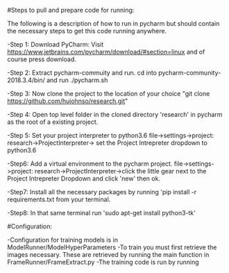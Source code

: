 #Steps to pull and prepare code for running:

The following is a description of how to run in pycharm but should contain the necessary steps to get this code running anywhere.

-Step 1: Download PyCharm: Visit https://www.jetbrains.com/pycharm/download/#section=linux and of course press download.

-Step 2: Extract pycharm-commuity and run.  cd into pycharm-community-2018.3.4/bin/ and run ./pycharm.sh

-Step 3: Now clone the project to the location of your choice "git clone https://github.com/hujohnso/research.git"

-Step 4: Open top level folder in the cloned directory 'research' in pycharm as the root of a existing project.

-Step 5: Set your project interpreter to python3.6 file->settings->project: research->ProjectInterpreter-> set the Project Intrepreter dropdown to python3.6

-Step6: Add a virtual environment to the pycharm project. file->settings->project: research->ProjectInterpreter->click the little gear next to the Project Intrepreter Dropdown and click 'new' then ok.

-Step7: Install all the necessary packages by running 'pip install -r requirements.txt from your terminal.

-Step8: In that same terminal run 'sudo apt-get install python3-tk'



#Configuration:

-Configuration for training models is in ModelRunner/ModelHyperParameters 
-To train you must first retrieve the images necessary.  These are retrieved by running
 the main function in FrameRunner/FrameExtract.py
 -The training code is run by running
